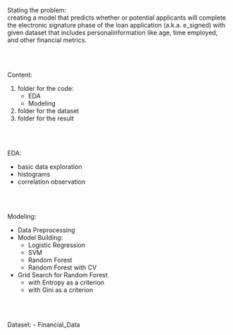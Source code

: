 Stating the problem:<br>
creating a model that predicts whether or potential applicants will complete the electronic signature phase
of the loan application (a.k.a. e_signed) with given dataset that includes personalinformation like age,
time employed, and other financial metrics.

<br>
<br>

Content:
1. folder for the code: 
    - EDA
    - Modeling
2. folder for the dataset
3. folder for the result

<br>
<br>

EDA:
  - basic data exploration
  - histograms
  - correlation observation

<br>
<br>

Modeling:
  - Data Preprocessing
  - Model Building:
    - Logistic Regression
    - SVM
    - Random Forest
    - Random Forest with CV
  - Grid Search for Random Forest
     - with Entropy as a criterion
     - with Gini as a criterion

<br>
<br>

Dataset:
      - Financial_Data
